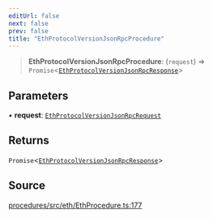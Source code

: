 ```yaml
---
editUrl: false
next: false
prev: false
title: "EthProtocolVersionJsonRpcProcedure"
---
```


> **EthProtocolVersionJsonRpcProcedure**: (`request`) => `Promise`\<[`EthProtocolVersionJsonRpcResponse`](/reference/tevm/procedures/type-aliases/ethprotocolversionjsonrpcresponse/)\>

## Parameters

• **request**: [`EthProtocolVersionJsonRpcRequest`](/reference/tevm/procedures/type-aliases/ethprotocolversionjsonrpcrequest/)

## Returns

`Promise`\<[`EthProtocolVersionJsonRpcResponse`](/reference/tevm/procedures/type-aliases/ethprotocolversionjsonrpcresponse/)\>

## Source

[procedures/src/eth/EthProcedure.ts:177](https://github.com/evmts/tevm-monorepo/blob/main/packages/procedures/src/eth/EthProcedure.ts#L177)
